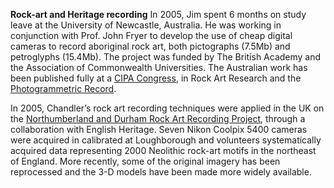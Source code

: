 **Rock-art and Heritage recording**
In 2005, Jim spent 6 months on study leave at the University of Newcastle, Australia. He was working in conjunction with Prof. John Fryer to develop the use of cheap digital cameras to record aboriginal rock art, both pictographs (7.5Mb) and petroglyphs (15.4Mb). The project was funded by The British Academy and the Association of Commonwealth Universities. The Australian work has been published fully at a [CIPA Congress](https://www.researchgate.net/profile/John_Fryer2/publication/28576608_Recording_aboriginal_rock_art_using_cheap_digital_cameras_and_digital_photogrammetry/links/0deec52cf2144cd7a3000000/Recording-aboriginal-rock-art-using-cheap-digital-cameras-and-digital-photogrammetry.pdf), in Rock Art Research and the [Photogrammetric Record](https://onlinelibrary.wiley.com/doi/abs/10.1111/j.1477-9730.2007.00414.x).

In 2005, Chandler’s rock art recording techniques were applied in the UK on the [Northumberland and Durham Rock Art Recording Project](https://archaeologydataservice.ac.uk/era/section/record_manage/rm_projects_nadrap_home.jsf), through a collaboration with English Heritage. Seven Nikon Coolpix 5400 cameras were acquired in calibrated at Loughborough and volunteers systematically acquired data representing 2000 Neolithic rock-art motifs in the northeast of England. More recently, some of the original imagery has been reprocessed and the 3-D models have been made more widely available.

